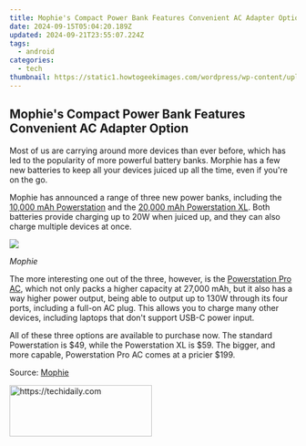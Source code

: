 ```yaml
---
title: Mophie's Compact Power Bank Features Convenient AC Adapter Option
date: 2024-09-15T05:04:20.189Z
updated: 2024-09-21T23:55:07.224Z
tags:
  - android
categories:
  - tech
thumbnail: https://static1.howtogeekimages.com/wordpress/wp-content/uploads/2023/02/Mophie-1.jpg
---
```


## Mophie's Compact Power Bank Features Convenient AC Adapter Option

Most of us are carrying around more devices than ever before, which has led to the popularity of more powerful battery banks. Morphie has a few new batteries to keep all your devices juiced up all the time, even if you're on the go.

 Mophie has announced a range of three new power banks, including the [10,000 mAh Powerstation](https://www.anrdoezrs.net/links/3607085/type/dlg/sid/UUhtgUeUpU202547/https://www.zagg.com/en%5Fus/powerstation-2023) and the [20,000 mAh Powerstation XL](https://www.anrdoezrs.net/links/3607085/type/dlg/sid/UUhtgUeUpU202547/https://www.zagg.com/en%5Fus/powerstation-xl-2023). Both batteries provide charging up to 20W when juiced up, and they can also charge multiple devices at once.

![](https://static1.howtogeekimages.com/wordpress/wp-content/uploads/2023/02/powerstation-pro-AC_2023_Charge-Four-Devices.jpg) 

_Mophie_

 The more interesting one out of the three, however, is the [Powerstation Pro AC](https://www.anrdoezrs.net/links/3607085/type/dlg/sid/UUhtgUeUpU202547/https://www.zagg.com/en%5Fus/powerstation-pro-ac), which not only packs a higher capacity at 27,000 mAh, but it also has a way higher power output, being able to output up to 130W through its four ports, including a full-on AC plug. This allows you to charge many other devices, including laptops that don't support USB-C power input.

 All of these three options are available to purchase now. The standard Powerstation is $49, while the Powerstation XL is $59\. The bigger, and more capable, Powerstation Pro AC comes at a pricier $199.

 Source: [Mophie](https://www.globenewswire.com/news-release/2023/02/23/2614263/0/en/mophie-introduces-three-portable-power-banks-including-the-27K-mAh-powerstation-pro-AC-that-can-charge-laptops.html)

<ins class="adsbygoogle"
     style="display:block"
     data-ad-format="autorelaxed"
     data-ad-client="ca-pub-7571918770474297"
     data-ad-slot="1223367746"></ins>

<ins class="adsbygoogle"
     style="display:block"
     data-ad-client="ca-pub-7571918770474297"
     data-ad-slot="8358498916"
     data-ad-format="auto"
     data-full-width-responsive="true"></ins>



<!-- affiliate ads begin -->
<a href="https://bluettius.sjv.io/c/5597632/2139116/17108" target="_top" id="2139116">
  <img src="//a.impactradius-go.com/display-ad/17108-2139116" border="0" alt="https://techidaily.com" width="250" height="90"/>
</a>
<img height="0" width="0" src="https://bluettius.sjv.io/i/5597632/2139116/17108" style="position:absolute;visibility:hidden;" border="0" />
<!-- affiliate ads end -->

